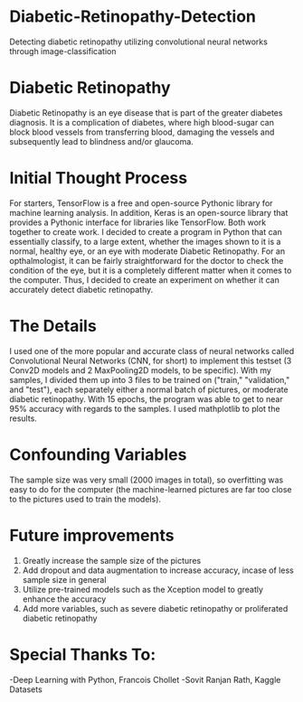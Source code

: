 # Diabetic-Retinopathy-Detection
Detecting diabetic retinopathy utilizing convolutional neural networks through image-classification

# Diabetic Retinopathy
Diabetic Retinopathy is an eye disease that is part of the greater diabetes diagnosis. It is a complication of diabetes, where high blood-sugar can block blood vessels from transferring blood, damaging the vessels and subsequently lead to blindness and/or glaucoma.

# Initial Thought Process
For starters, TensorFlow is a free and open-source Pythonic library for machine learning analysis. In addition, Keras is an open-source library that provides a Pythonic interface for libraries like TensorFlow. Both work together to create work. I decided to create a program in Python that can essentially classify, to a large extent, whether the images shown to it is a normal, healthy eye, or an eye with moderate Diabetic Retinopathy. For an opthalmologist, it can be fairly straightforward for the doctor to check the condition of the eye, but it is a completely different matter when it comes to the computer. Thus, I decided to create an experiment on whether it can accurately detect diabetic retinopathy.

# The Details
I used one of the more popular and accurate class of neural networks called Convolutional Neural Networks (CNN, for short) to implement this testset (3 Conv2D models and 2 MaxPooling2D models, to be specific). With my samples, I divided them up into 3 files to be trained on ("train," "validation," and "test"), each separately either a normal batch of pictures, or moderate diabetic retinopathy. With 15 epochs, the program was able to get to near 95% accuracy with regards to the samples. I used mathplotlib to plot the results.

# Confounding Variables
The sample size was very small (2000 images in total), so overfitting was easy to do for the computer (the machine-learned pictures are far too close to the pictures used to train the models).

# Future improvements
1. Greatly increase the sample size of the pictures
2. Add dropout and data augmentation to increase accuracy, incase of less sample size in general
3. Utilize pre-trained models such as the Xception model to greatly enhance the accuracy
4. Add more variables, such as severe diabetic retinopathy or proliferated diabetic retinopathy

# Special Thanks To:
-Deep Learning with Python, Francois Chollet
-Sovit Ranjan Rath, Kaggle Datasets
